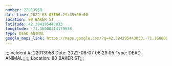 ```yaml
---
number: 22013958
date_time: 2022-08-07T06:29:05+00:00
location: 80 BAKER ST
latitude: 42.394295443033
longitude: -71.16000214179978
type: DEAD ANIMAL
google_maps_link: https://maps.google.com/?q=42.394295443033,-71.16000214179978
---
```


;;;Incident #: 22013958  Date: 2022-08-07 06:29:05   Type: DEAD ANIMAL;;;;;;Location: 80 BAKER ST;;;
